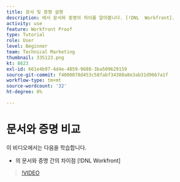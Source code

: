 ```yaml
---
title: 문서 및 증명 설명
description: 에서 문서와 증명의 차이를 알아봅니다. [!DNL  Workfront].
activity: use
feature: Workfront Proof
type: Tutorial
role: User
level: Beginner
team: Technical Marketing
thumbnail: 335123.png
kt: 8823
exl-id: 661e4b97-4d4e-4859-9688-3ba509629159
source-git-commit: f4000878d453c58fabf34308a8e3ab31d9667a1f
workflow-type: tm+mt
source-wordcount: '32'
ht-degree: 0%

---
```


# 문서와 증명 비교

이 비디오에서는 다음을 학습합니다.

* 의 문서와 증명 간의 차이점 [!DNL Workfront]

>[!VIDEO](https://video.tv.adobe.com/v/335123/?quality=12)
